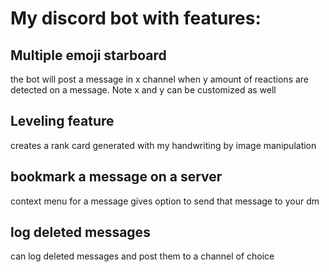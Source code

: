 # My discord bot with features:
## Multiple emoji starboard
the bot will post a message in x channel when y amount of reactions are detected
on a message. Note x and y can be customized as well

## Leveling feature
creates a rank card generated with my handwriting by image manipulation

## bookmark a message on a server
context menu for a message gives option to send that message to your dm

## log deleted messages
can log deleted messages and post them to a channel of choice
